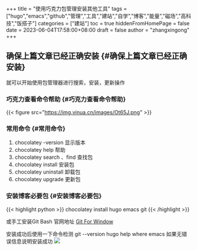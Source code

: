 +++
title = "使用巧克力包管理安装其他工具"
tags = ["hugo","emacs","github","管理","工具","建站","自学","博客","能量","磁场","高科技","饭搭子"]
categories = ["建站"]
toc = true
hiddenFromHomePage = false
date = 2023-06-04T17:58:00+08:00
draft = false
author = "zhangxingong"
+++

## 确保上篇文章已经正确安装 {#确保上篇文章已经正确安装}

就可以开始使用包管理器进行搜索，安装，更新操作


### 巧克力查看命令帮助 {#巧克力查看命令帮助}

{{< figure src="https://img.vinua.cn/images/Ot65J.png" >}}


### 常用命令 {#常用命令}

1.  chocolatey -version 显示版本
2.  chocolatey help 帮助
3.  chocolatey search 、find 查找包
4.  chocolatey install 安装包
5.  chocolatey uninstall 卸载包
6.  chocolatey upgrade 更新包


### 安装博客必要包 {#安装博客必要包}

{{< highlight python >}}
chocolatey install hugo emacs git
{{< /highlight >}}

或手工安装Git Bash 官网地址
[Git For Window](https://gitforwindows.org/)

安装成功后使用一下命令检测
git --version
hugo help
where emacs
如果无错误信息说明安装成功
![](https://img.vinua.cn/images/OtSUK.png)
